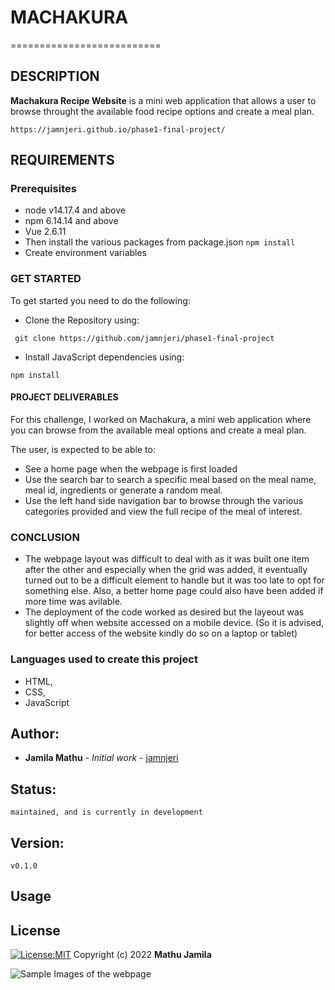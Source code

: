 # MACHAKURA
==========================

## DESCRIPTION
**Machakura Recipe Website** is a mini web application that allows a user to browse throught the available food recipe options and create a meal plan.

```
https://jamnjeri.github.io/phase1-final-project/
```

## REQUIREMENTS
### Prerequisites
* node v14.17.4 and above
* npm 6.14.14 and above
* Vue 2.6.11
* Then install the various packages from package.json `npm install`
* Create environment variables

### GET STARTED
To get started you need to do the following:
* Clone the Repository using: 
```
 git clone https://github.com/jamnjeri/phase1-final-project
```
* Install JavaScript dependencies using: 
```
npm install
```



#### PROJECT DELIVERABLES
For this challenge, I worked on Machakura, a mini web application where you can browse from the available meal options and create a meal plan.

The user, is expected to be able to:

* See a home page when the webpage is first loaded
* Use the search bar to search a specific meal based on the meal name, meal id, ingredients or generate a random meal.
* Use the left hand side navigation bar to browse through the various categories provided and view the full recipe of the meal of interest. 

### CONCLUSION
* The webpage layout was difficult to deal with as it was built one item after the other and especially when the grid was added, it eventually turned out to be a difficult element to handle but it was too late to opt for something else. Also, a better home page could also have been added if more time was avilable.
* The deployment of the code worked as desired but the layeout was slightly off when website accessed on a mobile device. (So it is advised, for better access of the website kindly do so on a laptop or tablet)

### Languages used to create this project
* HTML,
* CSS,
* JavaScript



## Author:
   * **Jamila Mathu** - *Initial work* - [jamnjeri](<https://github.com/jamnjeri>)
## Status:
    maintained, and is currently in development
## Version:
    v0.1.0
## Usage

## License

[![License:MIT](https://img.shields.io/badge/License-MIT-yellow.svg)](https://opensource.org/licenses/MIT)
Copyright (c) 2022 **Mathu Jamila**

![Sample Images of the webpage](/home/jamila/Development/code/phase1/final-project/phase1-final-project/Image1.png)